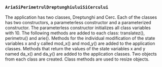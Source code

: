 ### `AriaSiPerimetrulDreptunghiuluiSiCercului`
The application has two classes, Dreptunghi and Cerc. Each of the classes has two constructors, a parameterless constructor and a parameterized constructor. The parameterless constructor initializes all class variables with 10. The following methods are added to each class: translatez(), perimetru() and arie(). Methods for the individual modification of the state variables x and y called mod_x() and mod_y() are added to the application classes. Methods that return the values of the state variables x and y named da_x() and da_y() are added to the application classes. Two objects from each class are created. Class methods are used to resize objects.
